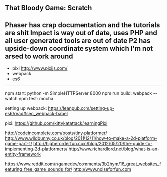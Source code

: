 That Bloody Game: Scratch
-------------------------
Phaser has crap documentation and the tutorials are shit
Impact is way out of date, uses PHP and all user generated tools are out of date
P2 has upside-down coordinate system which I'm not arsed to work around
-------------------------
- pixi http://www.pixijs.com/
- webpack
- es6
-------------------------
npm start: python -m SimpleHTTPServer 8000
npm run build: webpack --watch
npm test: mocha

setting up webpack:
https://leanpub.com/setting-up-es6/read#sec_webpack-babel

pixi:
https://github.com/kittykatattack/learningPixi

http://codeincomplete.com/posts/tiny-platformer/
http://www.wildbunny.co.uk/blog/2011/12/11/how-to-make-a-2d-platform-game-part-1/
http://higherorderfun.com/blog/2012/05/20/the-guide-to-implementing-2d-platformers/
http://www.richardlord.net/blog/what-is-an-entity-framework

https://www.reddit.com/r/gamedev/comments/3b2hym/16_great_websites_featuring_free_game_sounds_for/
http://www.noiseforfun.com